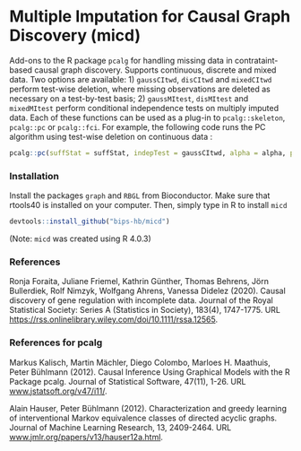 # Multiple Imputation for Causal Graph Discovery (micd)

Add-ons to the R package `pcalg` for handling missing data in contrataint-based causal graph discovery. Supports continuous, discrete and mixed data. Two options are available: 1) `gaussCItwd`, `disCItwd` and `mixedCItwd` perform test-wise deletion, where missing observations are deleted as necessary on a test-by-test basis; 2) `gaussMItest`, `disMItest` and `mixedMItest` perform conditional independence tests on multiply imputed data. Each of these functions can be used as a plug-in to  `pcalg::skeleton`, `pcalg::pc` or `pcalg::fci`. For example, the following code runs the PC algorithm using test-wise deletion on continuous data :
```R
pcalg::pc(suffStat = suffStat, indepTest = gaussCItwd, alpha = alpha, p = p)
```

### Installation 
Install the packages `graph` and `RBGL` from Bioconductor. 
Make sure that rtools40 is installed on your computer. 
Then, simply type in R to install `micd`

```R
devtools::install_github("bips-hb/micd")
```
(Note: `micd` was created using R 4.0.3)

### References

Ronja Foraita, Juliane Friemel, Kathrin Günther, Thomas Behrens, Jörn Bullerdiek, Rolf Nimzyk, Wolfgang Ahrens, Vanessa Didelez (2020). Causal discovery of gene regulation with incomplete data. Journal of the Royal Statistical Society: Series A (Statistics in Society), 183(4), 1747-1775. URL https://rss.onlinelibrary.wiley.com/doi/10.1111/rssa.12565.

### References for pcalg

Markus Kalisch, Martin Mächler, Diego Colombo, Marloes H. Maathuis, Peter Bühlmann (2012). Causal Inference Using Graphical Models with the R Package pcalg. Journal of Statistical Software, 47(11), 1-26. URL www.jstatsoft.org/v47/i11/.

Alain Hauser, Peter Bühlmann (2012). Characterization and greedy learning of interventional Markov equivalence classes of directed acyclic graphs. Journal of Machine Learning Research, 13, 2409-2464. URL www.jmlr.org/papers/v13/hauser12a.html.

